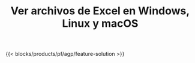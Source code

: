 ﻿---
title: Ver archivos de Excel en Windows, Linux y macOS 
url: /es/viewer
description: Aplicación gratuita y API para ver archivos XLS, XLSX, XLSB, XLT, XLTX, XLTM, XLSM y ODS
---
{{< blocks/products/pf/agp/feature-solution >}} 

